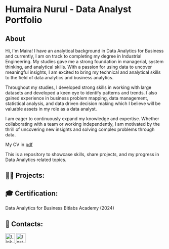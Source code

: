 # Humaira Nurul - Data Analyst Portfolio
## About
Hi, I'm Maira! I have an analytical background in Data Analytics for Business and currently, I am on track to completing my degree in Industrial Engineering.  My studies gave me a strong foundation in managerial, system thinking, and analytical skills.  With a passion for using data to uncover meaningful insights, I am excited to bring my technical and analytical skills to the field of data analytics and business analytics. 

Throughout my studies, I developed strong skills in working with large datasets and developed a keen eye to identify patterns and trends. I also gained experience in business problem mapping, data management, statistical analysis, and data driven decision making which I believe will be valuable assets in my role as a data analyst.  

I am eager to continuously expand my knowledge and expertise. Whether collaborating with a team or working independently, I am motivated by the thrill of uncovering new insights and solving complex problems through data.

My CV in [pdf](https://github.com/Maira-Nurul/Data-Analyst-Projects/blob/main/CV%20ATS_Humaira%20Nurul%20Hadi.pdf)

This is a repository to showcase skills, share projects, and my progress in Data Analytics related topics.

<h2>👩‍💻 Projects:</h2>

<h2>🎓 Certification:</h2>
Data Analytics for Business Bitlabs Academy (2024)

<h2>📧 Contacts:</h2>
<div align="left"> 
  <a href="https://www.linkedin.com/in/humairanurulh/" target="_blank">
    <img src="https://cdn.jsdelivr.net/npm/simple-icons@v3/icons/linkedin.svg" alt="LinkedIn" width="30px" />
  </a>
  <a href="https://www.instagram.com/mai.nhd/" target="_blank">
    <img src="https://cdn.jsdelivr.net/npm/simple-icons@v3/icons/instagram.svg" alt="Instagram" width="30px" />
  </a>
</div>

